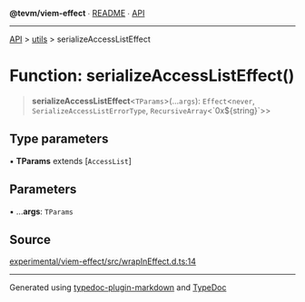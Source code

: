**@tevm/viem-effect** ∙ [README](../../README.md) ∙ [API](../../API.md)

***

[API](../../API.md) > [utils](../README.md) > serializeAccessListEffect

# Function: serializeAccessListEffect()

> **serializeAccessListEffect**\<`TParams`\>(...`args`): `Effect`\<`never`, `SerializeAccessListErrorType`, `RecursiveArray`\<\`0x${string}\`\>\>

## Type parameters

▪ **TParams** extends [`AccessList`]

## Parameters

▪ ...**args**: `TParams`

## Source

[experimental/viem-effect/src/wrapInEffect.d.ts:14](https://github.com/evmts/tevm-monorepo/blob/main/experimental/viem-effect/src/wrapInEffect.d.ts#L14)

***
Generated using [typedoc-plugin-markdown](https://www.npmjs.com/package/typedoc-plugin-markdown) and [TypeDoc](https://typedoc.org/)
